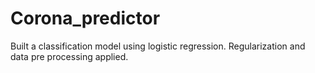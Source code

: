 # Corona_predictor
Built a classification model using logistic regression. Regularization and data pre processing applied.
